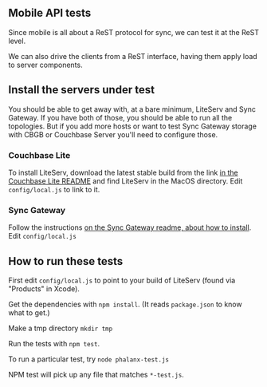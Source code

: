 ## Mobile API tests

Since mobile is all about a ReST protocol for sync, we can test it at the ReST level.

We can also drive the clients from a ReST interface, having them apply load to server components.

## Install the servers under test

You should be able to get away with, at a bare minimum, LiteServ and Sync Gateway. If you have both of those, you should be able to run all the topologies. But if you add more hosts or want to test Sync Gateway storage with CBGB or Couchbase Server you'll need to configure those.

### Couchbase Lite

To install LiteServ, download the latest stable build from the link [in the Couchbase Lite README](https://github.com/couchbase/couchbase-lite-ios) and find LiteServ in the MacOS directory. Edit `config/local.js` to link to it.

### Sync Gateway

Follow the instructions [on the Sync Gateway readme, about how to install](https://github.com/couchbaselabs/sync_gateway/wiki/Installing-and-Upgrading). Edit `config/local.js`

## How to run these tests

First edit `config/local.js` to point to your build of LiteServ (found via "Products" in Xcode).

Get the dependencies with `npm install`. (It reads `package.json` to know what to get.)

Make a tmp directory `mkdir tmp`

Run the tests with `npm test`.

To run a particular test, try `node phalanx-test.js`

NPM test will pick up any file that matches `*-test.js`.


